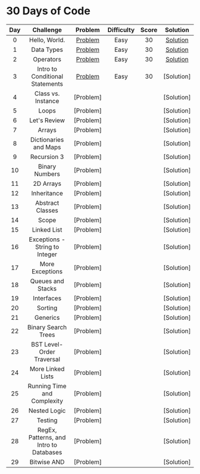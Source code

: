 # 30 Days of Code

|  Day  |         Challenge         |          Problem          |          Difficulty          |          Score          |          Solution          |
| :---: | :-----------------------: | :-----------------------: | :--------------------------: | :---------------------: | :------------------------: |
|   0   |  Hello, World.   | [Problem](https://www.hackerrank.com/challenges/30-hello-world/problem) | Easy | 30 | [Solution](https://github.com/Abdelrhman97/Hackerrank/blob/main/30%20Days%20of%20Code/01%20-%20Day%200%20-%20Hello%2C%20World.c) |
|   1  |  Data Types   | [Problem](https://www.hackerrank.com/challenges/30-data-types/problem) | Easy | 30 | [Solution](https://github.com/Abdelrhman97/Hackerrank/blob/main/30%20Days%20of%20Code/02%20-%20Day%201%20-%20Data%20Types.c) |
|   2  |  Operators   | [Problem](https://www.hackerrank.com/challenges/30-operators/problem) | Easy | 30 | [Solution](https://github.com/Abdelrhman97/Hackerrank/blob/main/30%20Days%20of%20Code/03%20-%20Day%202%20-%20Operators.c) |
|   3  |   Intro to Conditional Statements  | [Problem](https://www.hackerrank.com/challenges/30-conditional-statements/problem) | Easy | 30 | [Solution] |
|   4  |   Class vs. Instance  | [Problem] |  |  | [Solution] |
|   5  |   Loops  | [Problem] |  |  | [Solution] |
|   6  |  Let's Review   | [Problem] |  |  | [Solution] |
|   7  |  Arrays   | [Problem] |  |  | [Solution] |
|   8  |    Dictionaries and Maps  | [Problem] |  |  | [Solution] |
|   9  |   Recursion 3  | [Problem] |  |  | [Solution] |
|   10  |   Binary Numbers  | [Problem] |  |  | [Solution] |
|   11  |  2D Arrays   | [Problem] |  |  | [Solution] |
|   12  |  Inheritance   | [Problem] |  |  | [Solution] |
|   13  |  Abstract Classes   | [Problem] |  |  | [Solution] |
|   14  |   Scope  | [Problem] |  |  | [Solution] |
|   15  |  Linked List   | [Problem] |  |  | [Solution] |
|   16  |   Exceptions - String to Integer  | [Problem] |  |  | [Solution] |
|   17  |   More Exceptions   | [Problem] |  |  | [Solution] |
|   18  |  Queues and Stacks   | [Problem] |  |  | [Solution] |
|   19  |  Interfaces   | [Problem] |  |  | [Solution] |
|   20  |   Sorting  | [Problem] |  |  | [Solution] |
|   21  |   Generics  | [Problem] |  |  | [Solution] |
|   22  |   Binary Search Trees   | [Problem] |  |  | [Solution] |
|   23  |  BST Level-Order Traversal   | [Problem] |  |  | [Solution] |
|   24  |  More Linked Lists   | [Problem] |  |  | [Solution] |
|   25  |  Running Time and Complexity   | [Problem] |  |  | [Solution] |
|   26  |   Nested Logic  | [Problem] |  |  | [Solution] |
|   27  |   Testing  | [Problem] |  |  | [Solution] |
|   28  |   RegEx, Patterns, and Intro to Databases  | [Problem] |  |  | [Solution] |
|   29  |  Bitwise AND   | [Problem] |  |  | [Solution] |


